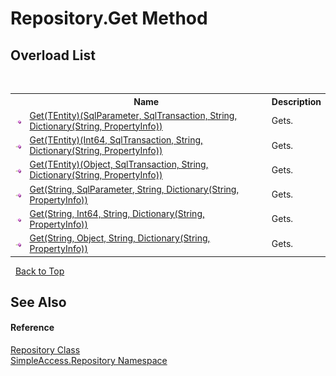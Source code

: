 # Repository.Get Method 
 


## Overload List
&nbsp;<table><tr><th></th><th>Name</th><th>Description</th></tr><tr><td>![Public method](media/pubmethod.gif "Public method")</td><td><a href="4878511e-cc04-20bb-a540-d48644ec79d5">Get(TEntity)(SqlParameter, SqlTransaction, String, Dictionary(String, PropertyInfo))</a></td><td>
Gets.</td></tr><tr><td>![Public method](media/pubmethod.gif "Public method")</td><td><a href="f8e9e112-6b2e-d18f-3512-65e58756eead">Get(TEntity)(Int64, SqlTransaction, String, Dictionary(String, PropertyInfo))</a></td><td>
Gets.</td></tr><tr><td>![Public method](media/pubmethod.gif "Public method")</td><td><a href="424fcfd5-8314-407b-19a5-42e927ddc5f4">Get(TEntity)(Object, SqlTransaction, String, Dictionary(String, PropertyInfo))</a></td><td>
Gets.</td></tr><tr><td>![Public method](media/pubmethod.gif "Public method")</td><td><a href="01e6b452-e2cf-70be-3a75-37948fcb97b1">Get(String, SqlParameter, String, Dictionary(String, PropertyInfo))</a></td><td>
Gets.</td></tr><tr><td>![Public method](media/pubmethod.gif "Public method")</td><td><a href="b3b5aa18-2235-6c37-acf3-b26fab9c95a7">Get(String, Int64, String, Dictionary(String, PropertyInfo))</a></td><td>
Gets.</td></tr><tr><td>![Public method](media/pubmethod.gif "Public method")</td><td><a href="c7e39821-47c2-8426-b257-d50828b465f5">Get(String, Object, String, Dictionary(String, PropertyInfo))</a></td><td>
Gets.</td></tr></table>&nbsp;
<a href="#repository.get-method">Back to Top</a>

## See Also


#### Reference
<a href="edb9c152-cd28-6594-590a-18a81e266968">Repository Class</a><br /><a href="41571b4f-ca9a-e902-c5ef-a7c14c631bb2">SimpleAccess.Repository Namespace</a><br />
